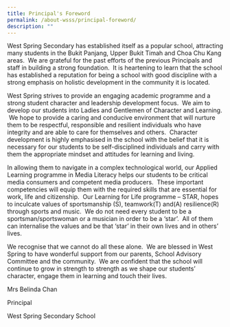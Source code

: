 ```yaml
---
title: Principal's Foreword
permalink: /about-wsss/principal-foreword/
description: ""
---
```

West Spring Secondary has established itself as a popular school, attracting many students in the Bukit Panjang, Upper Bukit Timah and Choa Chu Kang areas.  We are grateful for the past efforts of the previous Principals and staff in building a strong foundation.  It is heartening to learn that the school has established a reputation for being a school with good discipline with a strong emphasis on holistic development in the community it is located.

West Spring strives to provide an engaging academic programme and a strong student character and leadership development focus.  We aim to develop our students into Ladies and Gentlemen of Character and Learning.  We hope to provide a caring and conducive environment that will nurture them to be respectful, responsible and resilient individuals who have integrity and are able to care for themselves and others.  Character development is highly emphasised in the school with the belief that it is necessary for our students to be self-disciplined individuals and carry with them the appropriate mindset and attitudes for learning and living.

In allowing them to navigate in a complex technological world, our Applied Learning programme in Media Literacy helps our students to be critical media consumers and competent media producers.  These important competencies will equip them with the required skills that are essential for work, life and citizenship.  Our Learning for Life programme – STAR, hopes to inculcate values of sportsmanship (S), teamwork(T) and(A) resilience(R) through sports and music.  We do not need every student to be a sportsman/sportswoman or a musician in order to be a ‘star’.  All of them can internalise the values and be that ‘star’ in their own lives and in others’ lives.

We recognise that we cannot do all these alone.  We are blessed in West Spring to have wonderful support from our parents, School Advisory Committee and the community.  We are confident that the school will continue to grow in strength to strength as we shape our students’ character, engage them in learning and touch their lives.

Mrs Belinda Chan

Principal

West Spring Secondary School